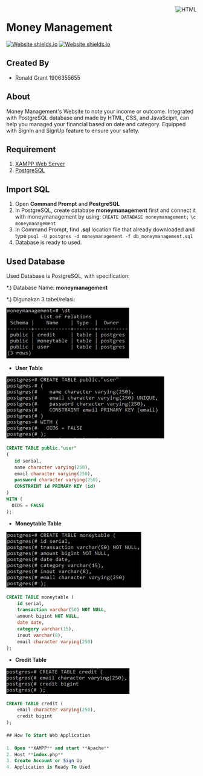 <a href="https://github.com/rainzoneg/proyek-SBD/">
    <img src="https://upload.wikimedia.org/wikipedia/commons/thumb/6/61/HTML5_logo_and_wordmark.svg/180px-HTML5_logo_and_wordmark.svg.png" alt="HTML" title="HTML" align="right" height="90" />
</a>

# Money Management
[![Website shields.io](https://img.shields.io/website-up-down-green-red/http/shields.io.svg)](https://cow-7a.web.app/)
[![Website shields.io](https://img.shields.io/badge/made%20with-bootstrap-orange?&style=plastic)](https://cow-7a.web.app/)

## Created By
* Ronald Grant 1906355655

## About
Money Management's Website to note your income or outcome. Integrated with PostgreSQL database and made by HTML, CSS, and JavaSciprt, can help you managed your financial based on date and category. Equipped with SignIn and SignUp feature to ensure your safety.

## Requirement
1. [XAMPP Web Server](https://www.apachefriends.org/download.html)
2. [PostgreSQL](https://www.postgresql.org/download/)

## Import SQL
1. Open **Command Prompt** and **PostgreSQL**
2. In PostgreSQL, create database **moneymanagement** first and connect it with moneymanagement by using:
`CREATE DATABASE moneymanagement;`
`\c moneymanagement`
3. In Command Prompt, find **.sql** location file that already downloaded and type
`psql -U postgres -d moneymanagement -f db_moneymanagement.sql`
4. Database is ready to used.

## Used Database
Used Database is PostgreSQL, with specification:

*.) Database Name: **moneymanagement**

*.) Digunakan 3 tabel/relasi:

![image](https://raw.githubusercontent.com/dlanooor/money-management/main/assets/images/readme/dt.jpg)

- **User Table**

![image](https://raw.githubusercontent.com/dlanooor/money-management/main/assets/images/readme/user.jpg)

```SQL
CREATE TABLE public."user"
(
   id serial, 
   name character varying(250), 
   email character varying(250), 
   password character varying(250), 
   CONSTRAINT id PRIMARY KEY (id)
) 
WITH (
  OIDS = FALSE
);
```

- **Moneytable Table**

![image](https://raw.githubusercontent.com/dlanooor/money-management/main/assets/images/readme/moneytable.jpg)

```SQL
CREATE TABLE moneytable (
	id serial,
	transaction varchar(50) NOT NULL,
	amount bigint NOT NULL,
	date date,
	category varchar(15),
	inout varchar(8),
	email character varying(250)
);
```

- **Credit Table**

![image](https://raw.githubusercontent.com/dlanooor/money-management/main/assets/images/readme/credit.jpg)

```SQL
CREATE TABLE credit (
	email character varying(250),
	credit bigint
);

## How To Start Web Application

1. Open **XAMPP** and start **Apache**
2. Host **index.php**
3. Create Account or Sign Up
4. Application is Ready To Used